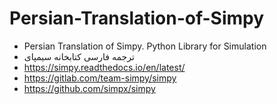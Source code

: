 # Persian-Translation-of-Simpy
+ Persian Translation of Simpy. Python Library for Simulation
+ ترجمه فارسی کتابخانه سیمپای
+ https://simpy.readthedocs.io/en/latest/
+ https://gitlab.com/team-simpy/simpy
+ https://github.com/simpx/simpy
